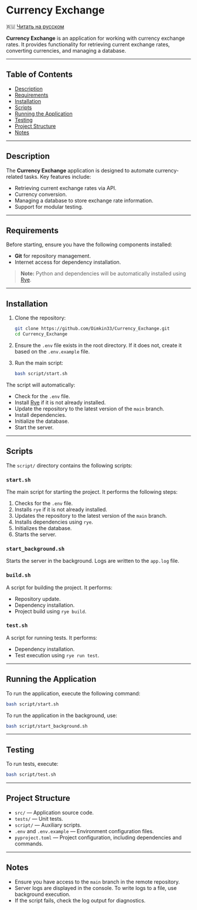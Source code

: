 # Currency Exchange
🇷🇺 [Читать на русском](README.ru.md)

**Currency Exchange** is an application for working with currency exchange rates. It provides functionality for retrieving current exchange rates, converting currencies, and managing a database.

---

## Table of Contents

- [Description](#description)
- [Requirements](#requirements)
- [Installation](#installation)
- [Scripts](#scripts)
- [Running the Application](#running-the-application)
- [Testing](#testing)
- [Project Structure](#project-structure)
- [Notes](#notes)

---

## Description

The **Currency Exchange** application is designed to automate currency-related tasks. Key features include:
- Retrieving current exchange rates via API.
- Currency conversion.
- Managing a database to store exchange rate information.
- Support for modular testing.

---

## Requirements

Before starting, ensure you have the following components installed:

- **Git** for repository management.
- Internet access for dependency installation.

> **Note:** Python and dependencies will be automatically installed using [Rye](https://rye-up.com/).

---

## Installation

1. Clone the repository:
   ```bash
   git clone https://github.com/Dimkin33/Currency_Exchange.git
   cd Currency_Exchange
   ```

2. Ensure the `.env` file exists in the root directory. If it does not, create it based on the `.env.example` file.

3. Run the main script:
   ```bash
   bash script/start.sh
   ```

The script will automatically:
- Check for the `.env` file.
- Install [Rye](https://rye-up.com/) if it is not already installed.
- Update the repository to the latest version of the `main` branch.
- Install dependencies.
- Initialize the database.
- Start the server.

---

## Scripts

The `script/` directory contains the following scripts:

### `start.sh`

The main script for starting the project. It performs the following steps:
1. Checks for the `.env` file.
2. Installs `rye` if it is not already installed.
3. Updates the repository to the latest version of the `main` branch.
4. Installs dependencies using `rye`.
5. Initializes the database.
6. Starts the server.

### `start_background.sh`

Starts the server in the background. Logs are written to the `app.log` file.

### `build.sh`

A script for building the project. It performs:
- Repository update.
- Dependency installation.
- Project build using `rye build`.

### `test.sh`

A script for running tests. It performs:
- Dependency installation.
- Test execution using `rye run test`.

---

## Running the Application

To run the application, execute the following command:

```bash
bash script/start.sh
```

To run the application in the background, use:

```bash
bash script/start_background.sh
```

---

## Testing

To run tests, execute:

```bash
bash script/test.sh
```

---

## Project Structure

- `src/` — Application source code.
- `tests/` — Unit tests.
- `script/` — Auxiliary scripts.
- `.env` and `.env.example` — Environment configuration files.
- `pyproject.toml` — Project configuration, including dependencies and commands.

---

## Notes

- Ensure you have access to the `main` branch in the remote repository.
- Server logs are displayed in the console. To write logs to a file, use background execution.
- If the script fails, check the log output for diagnostics.